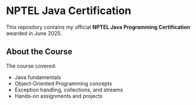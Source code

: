 # NPTEL Java Certification

This repository contains my official **NPTEL Java Programming Certification** awarded in June 2025.

## About the Course
The course covered:
- Java fundamentals  
- Object-Oriented Programming concepts  
- Exception handling, collections, and streams  
- Hands-on assignments and projects
